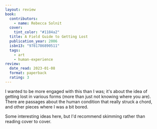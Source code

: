 ```yaml
---
layout: review
book:
  contributors:
    - name: Rebecca Solnit
  cover:
    tint_color: "#1184a2"
  title: A Field Guide to Getting Lost
  publication_year: 2006
  isbn13: "9781786890511"
  tags:
    - art
    - human-experience
review:
  date_read: 2023-01-08
  format: paperback
  rating: 3
---
```


I wanted to be more engaged with this than I was; it's about the idea of getting lost in various forms (more than just not knowing where you are).
There are passages about the human condition that really struck a chord, and other pieces where I was a bit bored.

Some interesting ideas here, but I'd recommend skimming rather than reading cover to cover.

